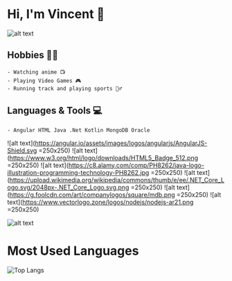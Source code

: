 # Hi, I'm Vincent 👋

![alt text](https://i.gifer.com/origin/da/dae1034cb948457274a7aed2a2f65f59_w200.gif "Naruto")

## Hobbies 🐱‍🏍
    - Watching anime 📺
    - Playing Video Games 🎮
    - Running track and playing sports 🏃‍♂️
## Languages & Tools 💻
    - Angular HTML Java .Net Kotlin MongoDB Oracle 
![alt text](https://angular.io/assets/images/logos/angularjs/AngularJS-Shield.svg =250x250) ![alt text](https://www.w3.org/html/logo/downloads/HTML5_Badge_512.png =250x250) ![alt text](https://c8.alamy.com/comp/PH8262/java-logo-illustration-programming-technology-PH8262.jpg =250x250) ![alt text](https://upload.wikimedia.org/wikipedia/commons/thumb/e/ee/.NET_Core_Logo.svg/2048px-.NET_Core_Logo.svg.png =250x250) ![alt text](https://g.foolcdn.com/art/companylogos/square/mdb.png =250x250) ![alt text](https://www.vectorlogo.zone/logos/nodejs/nodejs-ar21.png =250x250)

![alt text](https://i.pinimg.com/originals/bc/91/d4/bc91d497bcc95f36e62dd9156aee0d9b.gif "Dance")
# Most Used Languages
![Top Langs](https://github-readme-stats.vercel.app/api/top-langs/?username=VIrobun&layout=compact)
<!--
**VIrobun/VIrobun** is a ✨ _special_ ✨ repository because its `README.md` (this file) appears on your GitHub profile.

Here are some ideas to get you started:

- 🔭 I’m currently working on ...
- 🌱 I’m currently learning ...
- 👯 I’m looking to collaborate on ...
- 🤔 I’m looking for help with ...
- 💬 Ask me about ...
- 📫 How to reach me: ...
- 😄 Pronouns: ...
- ⚡ Fun fact: ...
-->

